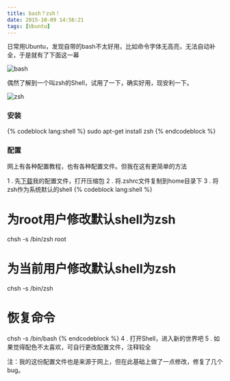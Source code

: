 ```yaml
---
title: bash？zsh！
date: 2015-10-09 14:56:21
tags: [Ubuntu]
---
```

 日常用Ubuntu，发现自带的bash不太好用，比如命令字体无高亮，无法自动补全，于是就有了下面这一幕

<!--more-->

![bash](/images/zsh/bash.png)

偶然了解到一个叫zsh的Shell，试用了一下，确实好用，现安利一下。

![zsh](/images/zsh/zsh.png)

### 安装

{% codeblock lang:shell %}
sudo apt-get install zsh
{% endcodeblock %}

### 配置

网上有各种配置教程，也有各种配置文件。但我在这有更简单的方法

1 . 先[下载](https://codeload.github.com/trumi/zshrc/zip/master)我的配置文件，打开压缩包
2 . 将.zshrc文件复制到home目录下
3 .  将zsh作为系统默认的shell
{% codeblock lang:shell %}
# 为root用户修改默认shell为zsh
chsh -s /bin/zsh root
# 为当前用户修改默认shell为zsh
chsh -s /bin/zsh
# 恢复命令
chsh -s /bin/bash
{% endcodeblock %}
4 . 打开Shell，进入新的世界吧
5 . 如果觉得配色不太喜欢，可自行更改配置文件，注释较全

注：我的这份配置文件也是来源于网上，但在此基础上做了一点修改，修复了几个bug。